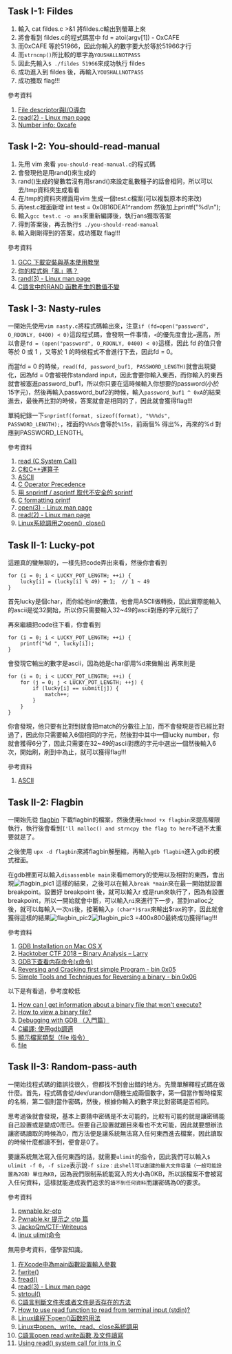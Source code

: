 ## Task I-1: Fildes

1. 輸入 cat fildes.c >&1 將fildes.c輸出到螢幕上來
2. 將會看到 fildes.c的程式碼當中 fd = atoi(argv[1]) - OxCAFE
3. 而0xCAFE 等於51966，因此你輸入的數字要大於等於51966才行
4. 而```strncmp()```所比較的單字為```YOUSHALLNOTPASS```
5. 因此先輸入```$ ./fildes 51966```來成功執行 fildes
6. 成功進入到 fildes 後，再輸入```YOUSHALLNOTPASS```
7. 成功獲取 flag!!!

參考資料

1. [File descriptor與I/O導向](https://blog.xuite.net/tzeng015/twblog/113272117-File+descriptor%E8%88%87I%2FO%E5%B0%8E%E5%90%91)
2. [read(2) - Linux man page](https://linux.die.net/man/2/read)
3. [Number info: 0xcafe](https://numbermonk.com/hexadecimal/51966/en)

## Task I-2: You-should-read-manual

1. 先用 vim 來看 ```you-should-read-manual.c```的程式碼
2. 會發現他是用rand()來生成的
3. rand()生成的變數若沒有用srand()來設定亂數種子的話會相同，所以可以去/tmp資料夾生成看看
4. 在/tmp的資料夾裡面用vim 生成一個test.c檔案(可以複製原本的來改)
5. 再test.c裡面新增 int test = 0x0B16DEA1^random 然後加上printf("%d\n");
6. 輸入```gcc test.c -o ans```來重新編譯後，執行ans獲取答案
7. 得到答案後，再去執行```$ ./you-should-read-manual```
8. 輸入剛剛得到的答案，成功獲取 flag!!!

參考資料

1. [GCC 下載安裝與基本使用教學](https://kaiching.org/pydoing/c/gcc.html)
2. [你的程式夠「亂」嗎？](https://www.ithome.com.tw/voice/110007)
3. [rand(3) - Linux man page](https://linux.die.net/man/3/rand)
4. [C語言中的RAND 函數產生的數值不變](https://zhidao.baidu.com/question/2053472265334017667.html)

## Task I-3: Nasty-rules

   一開始先使用```vim nasty.c```將程式碼輸出來，注意```if (fd=open("password", O_RDONLY, 0400) < 0)```這段程式碼，會發現一件事情，```<```的優先度會比```=```還高，所以會是```fd = (open("password", O_RDONLY, 0400) < 0)```這樣，因此 fd 的值只會等於 0 或 1 ，又等於 1 的時候程式不會進行下去，因此fd = 0。
   
   而當fd = 0 的時候，```read(fd, password_buf1, PASSWORD_LENGTH)```就會出現變化，因為fd = 0會被視作standard input，因此會要你輸入東西，而你輸入的東西就會被塞進password_buf1，所以你只要在這時候輸入你想要的password(小於15字元)，然後再輸入password_buf2的時候，輸入```password_buf1 ^ 0xA```的結果進去，最後再比對的時候，答案就會是相同的了，因此就會獲得flag!!!
   
   單純紀錄一下```snprintf(format, sizeof(format), "%%%ds", PASSWORD_LENGTH);```，裡面的```%%%ds```會等於```%15s```，前兩個% 得出%，再來的%d 對應到PASSWORD_LENGTH。
   
參考資料

1.  [read (C System Call)](http://codewiki.wikidot.com/c:system-calls:read)
2. [C和C++運算子](https://zh.wikipedia.org/wiki/C%E5%92%8CC%2B%2B%E9%81%8B%E7%AE%97%E5%AD%90)
3. [ASCII](https://zh.wikipedia.org/wiki/ASCII)
4. [C Operator Precedence](https://en.cppreference.com/w/c/language/operator_precedence)
5. [用 snprintf / asprintf 取代不安全的 sprintf](https://kheresy.wordpress.com/2010/01/28/%E7%94%A8-snprintf-asprintf-%E5%8F%96%E4%BB%A3%E4%B8%8D%E5%AE%89%E5%85%A8%E7%9A%84-sprintf/)
6. [C formatting printf](http://www.c4learn.com/c-programming/c-formatting-printf/)
7. [open(3) - Linux man page](https://linux.die.net/man/3/open)
8. [read(2) - Linux man page](https://linux.die.net/man/2/read)
9. [Linux系統調用之open(), close()](http://joe.is-programmer.com/posts/17463.html)

## Task II-1: Lucky-pot

這題真的蠻無聊的，一樣先把code弄出來看，然後你會看到
```        
for (i = 0; i < LUCKY_POT_LENGTH; ++i) {
    lucky[i] = (lucky[i] % 49) + 1;  // 1 ~ 49
}
```
首先lucky是個char，而你給他int的數值，他會用ASCII做轉換，因此實際能輸入的ascii是從32開始，所以你只需要輸入32~49的ascii對應的字元就行了

再來繼續把code往下看，你會看到
```
for (i = 0; i < LUCKY_POT_LENGTH; ++i) {
    printf("%d ", lucky[i]);
}
```
會發現它輸出的數字是ascii，因為她是char卻用%d來做輸出
再來則是
```
for (i = 0; i < LUCKY_POT_LENGTH; ++i) {
    for (j = 0; j < LUCKY_POT_LENGTH; ++j) {
        if (lucky[i] == submit[j]) {
            match++;
        }
    }
}
```
你會發現，他只要有比對到就會把match的分數往上加，而不會發現是否已經比對過了，因此你只需要輸入6個相同的字元，然後對中其中一個lucky number，你就會獲得6分了，因此只需要在32~49的ascii對應的字元中選出一個然後輸入6次，開始刷，刷到中為止，就可以獲得flag!!!

參考資料

1.  [ASCII](https://zh.wikipedia.org/wiki/ASCII)

## Task II-2: Flagbin

一開始先從 [flagbin](http://nctuics.louie.lu:20008/flagbin) 下載flagbin的檔案，然後使用```chmod +x flagbin```來提高權限執行，執行後會看到```I'll malloc() and strncpy the flag to here```不過不太重要就是了。

之後使用 ```upx -d flagbin```來將flagbin解壓縮，再輸入```gdb flagbin```進入gdb的模式裡面。

在gdb裡面可以輸入```disassemble main```來看memory的使用以及相對的東西，會出現![flagbin_pic1](flagbin_pic1.png)
這樣的結果，之後可以在輸入```break *main```來在最一開始就設置breakpoint。設置好 breakpoint 後，就可以輸入r 或是run來執行了，因為有設置breakpoint，所以一開始就會中斷，可以輸入```ni```來進行下一步，當到malloc之後，就可以每輸入一次```ni```後，接著輸入```p (char*)$rax```來輸出$rax的字，因此就會獲得這樣的結果![flagbin_pic2](flagbin_pic2.png)![flagbin_pic3 =400x800](flagbin_pic3.png)最終成功獲得flag!!!

參考資料

1.  [GDB Installation on Mac OS X](https://www.ics.uci.edu/~pattis/common/handouts/macmingweclipse/allexperimental/mac-gdb-install.html)
2. [Hacktober CTF 2018 – Binary Analysis – Larry](https://veteransec.com/2018/10/19/hacktober-ctf-2018-binary-analysis-larry/)
3. [GDB下查看内存命令(x命令)](https://blog.csdn.net/allenlinrui/article/details/5964046)
4. [Reversing and Cracking first simple Program - bin 0x05](https://www.youtube.com/watch?v=VroEiMOJPm8)
5. [Simple Tools and Techniques for Reversing a binary - bin 0x06](https://www.youtube.com/watch?v=3NTXFUxcKPc)

以下是有看過，參考度較低

1. [How can I get information about a binary file that won't execute?](https://serverfault.com/questions/730922/how-can-i-get-information-about-a-binary-file-that-wont-execute)
2. [How to view a binary file?](https://unix.stackexchange.com/questions/282215/how-to-view-a-binary-file)
3. [Debugging with GDB （入門篇）](http://www.study-area.org/goldencat/debug.htm)
4. [C編譯: 使用gdb調適](https://www.cnblogs.com/vamei/archive/2013/04/03/2998652.html)
5. [顯示檔案類型（file 指令）](https://www.ibm.com/support/knowledgecenter/zh-tw/ssw_aix_72/com.ibm.aix.osdevice/HT_cmd_display_filetypes.htm)
6. [file](https://www.mkssoftware.com/docs/man1/file.1.asp)


## Task II-3: Random-pass-auth

一開始找程式碼的錯誤找很久，但都找不到會出錯的地方。先簡單解釋程式碼在做什麼。首先，程式碼會從/dev/urandom隨機生成兩個數字，第一個當作暫時檔案的名稱，第二個則當作密碼，然後，根據你輸入的數字來比對密碼是否相同。

思考過後就會發現，基本上要猜中密碼是不太可能的，比較有可能的就是讓密碼能自己設置或是變成0而已。但要自己設置就題目來看也不太可能，因此就要想辦法讓密碼讀取的時候為0，而方法便是讓系統無法寫入任何東西進去檔案，因此讀取的時候什麼都讀不到，便會是0了。

要讓系統無法寫入任何東西的話，就需要```ulimit```的指令，因此我們可以輸入```$ ulimit -f 0```，```-f size```表示說```-f size：此shell可以創建的最大文件容量（一般可能設置為2GB）單位為KB```，因為我們限制系統能寫入的大小為0KB，所以該檔案不會被寫入任何資料，這樣就能達成我們追求的```讀不到任何資料```而讓密碼為0的要求。




參考資料

1. [pwnable.kr-otp](https://r00tnb.github.io/2018/02/26/pwnable.kr-otp/)
2. [Pwnable.kr 提示之 otp 篇](https://www.jianshu.com/p/73c030cb12e0)
3. [JackoQm/CTF-Writeups](https://github.com/JackoQm/CTF-Writeups/tree/master/Pwnable.kr/Rookiss/otp)
4. [linux ulimit命令](http://q248269673.pixnet.net/blog/post/66596238-linux-ulimit%E5%91%BD%E4%BB%A4)

無用參考資料，僅學習知識。

1. [在Xcode中為main函數設置輸入參數](https://blog.csdn.net/wowfly98/article/details/51733039)
2. [fwrite()](http://tw.gitbook.net/c_standard_library/c_function_fwrite.html)
3. [fread()](http://tw.gitbook.net/c_standard_library/c_function_fread.html)
4. [read(3) - Linux man page](https://linux.die.net/man/3/read)
5. [strtoul()](http://tw.gitbook.net/c_standard_library/c_function_strtoul.html)
6. [C語言判斷文件夾或者文件是否存在的方法](https://blog.csdn.net/xhhjin/article/details/6369336)
7. [How to use read function to read from terminal input (stdin)?](https://stackoverflow.com/questions/27069640/how-to-use-read-function-to-read-from-terminal-input-stdin)
8. [Linux编程下open()函数的用法](https://blog.csdn.net/weibo1230123/article/details/79036611)
9. [Linux中open、write、read、close系統調用](https://blog.csdn.net/MOON5555/article/details/78411514)
10. [C語言open,read,write函數,及文件讀寫](https://blog.csdn.net/ly52352148/article/details/52873819)
11. [Using read() system call for ints in C](https://stackoverflow.com/questions/14550930/using-read-system-call-for-ints-in-c)